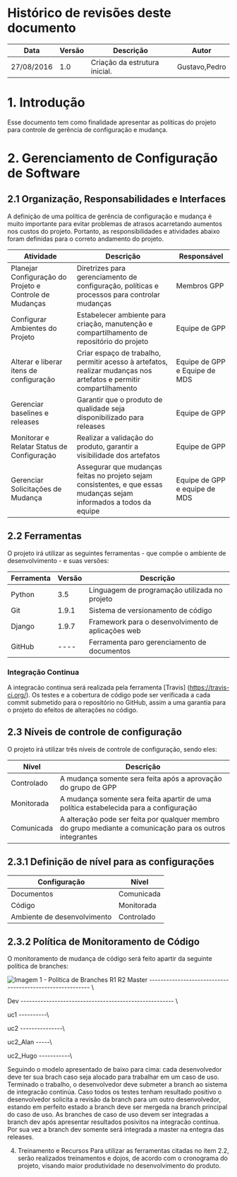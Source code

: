 # Histórico de revisões deste documento

|Data|Versão|Descrição|Autor|
|----|------|---------|-------|
|27/08/2016|1.0|Criação da estrutura inicial.|Gustavo,Pedro|

# 1. Introdução

Esse documento tem como finalidade apresentar as políticas do projeto para controle de gerência de configuração e mudança.

# 2. Gerenciamento de Configuração de Software

## 2.1 Organização, Responsabilidades e Interfaces

A definição de uma política de gerência de configuração e mudança é muito importante para evitar problemas de atrasos acarretando aumentos nos custos do projeto. Portanto, as responsibilidades e atividades abaixo foram definidas para o correto andamento do projeto.

|Atividade|Descrição|Responsável|
|---------|---------|-----------|
Planejar Configuração do Projeto e Controle de Mudanças|Diretrizes para gerenciamento de configuração, políticas e processos para controlar mudanças| Membros GPP
Configurar Ambientes do Projeto|Estabelecer ambiente para criação, manutenção e compartilhamento de repositório do projeto|Equipe de GPP
Alterar e liberar itens de configuração| Criar espaço de trabalho, permitir acesso à artefatos, realizar mudanças nos artefatos e permitir compartilhamento|Equipe de GPP e Equipe de MDS
Gerenciar baselines e releases|	Garantir que o produto de qualidade seja disponibilizado para releases| Equipe de GPP
Monitorar e Relatar Status de Configuração |Realizar a validação do produto, garantir a visibilidade dos artefatos|Equipe de GPP
Gerenciar Solicitações de Mudança |Assegurar que mudanças feitas no projeto sejam consistentes, e que essas mudanças sejam informados a todos da equipe| Equipe de GPP e equipe de MDS 

## 2.2 Ferramentas

O projeto irá utilizar as seguintes ferramentas - que compõe o ambiente de desenvolvimento - e suas versões:

|Ferramenta|Versão|Descrição|
|----------|------|---------|
|Python    |3.5   | Linguagem de programação utilizada no projeto |
|Git       |1.9.1 | Sistema de versionamento de código |
|Django    |1.9.7 | Framework para o desenvolvimento de aplicações web |
|GitHub    | ---- | Ferramenta paro gerenciamento de documentos|



### Integração Continua

A integracão continua será realizada pela ferramenta [Travis] (https://travis-ci.org/). Os testes e a cobertura de código pode ser verificada a cada commit submetido para o repositório no GitHub, assim a uma garantia para o projeto do efeitos de alterações no código.

## 2.3 Níveis de controle de configuração 

O projeto irá utilizar três níveis de controle de configuração, sendo eles:

|Nível|Descrição|
|-----|-------|
|Controlado|A mudança somente sera feita após a aprovação do grupo de GPP|
|Monitorada|A mudança somente sera feita apartir de uma política estabelecida para a configuração|
|Comunicada| A alteração pode ser feita por qualquer membro do grupo mediante a comunicação para os outros integrantes|

## 2.3.1 Definição de nível para as configurações

|Configuração|Nível|
|------------|-----|
|Documentos|Comunicada|
|Código|Monitorada|
|Ambiente de desenvolvimento|Controlado|

## 2.3.2 Política de Monitoramento de Código

O monitoramento de mudança de código será feito apartir da seguinte política de branches:

![Imagem 1 - Política de Branches](https://raw.githubusercontent.com/wiki/fga-gpp-mds/2016.2-Time05-SalasFGA/img/politicadebranches.png "Imagem 1 - Política de Branches")
                                    R1                             R2
Master  \----------------------------\----------------------------- \

Dev        \-------------------------\----------------------------- \

uc1            \----------\      

uc2              \---------------\

uc2_Alan               \-----\

uc2_Hugo           \-----------\

Seguindo o modelo apresentado de baixo para cima: cada desenvolvedor deve ter sua brach caso seja alocado para trabalhar em um caso de uso. Terminado o trabalho, o desenvolvedor deve submeter a branch ao sistema de integracão continúa. Caso todos os testes tenham resultado positivo o desenvolvedor solicita a revisão da branch para um outro desenvolvedor, estando em perfeito estado a branch deve ser mergeda na branch principal do caso de uso. As branches de caso de uso devem ser integradas a branch dev após apresentar resultados posivitos na integracão contínua. Por sua vez a branch dev somente será integrada a master na entegra das releases.

4. Treinamento e Recursos
Para utilizar as ferramentas citadas no item 2.2, serão realizados treinamentos e dojos, de acordo com o cronograma do projeto, visando maior produtividade no desenvolvimento do produto.

